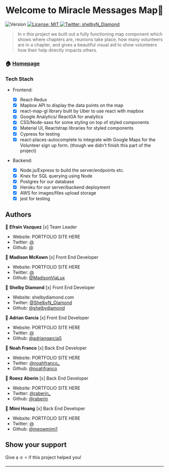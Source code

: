 <h1 align="center">Welcome to Miracle Messages Map👋</h1>
<p>
  <img alt="Version" src="https://img.shields.io/badge/version-2.0-blue.svg?cacheSeconds=2592000" />
  <a href="#" target="_blank">
    <img alt="License: MIT  " src="https://img.shields.io/badge/License-MIT  -yellow.svg" />
  </a>
  <a href="https://twitter.com/shelbyN_Diamond   " target="_blank">
    <img alt="Twitter: shelbyN_Diamond   " src="https://img.shields.io/twitter/follow/shelbyN_Diamond   .svg?style=social" />
  </a>
</p>

> In n this project we built out a fully functioning map component which shows where chapters are, reunions take place, how many volunteers are in a chapter, and gives a beautiful visual aid to show volunteers how their help directly impacts others.

### 🏠 [Homepage](https://miracle-messages-production.netlify.com/)

### Tech Stach

- Frontend:

  - [x] React-Redux
  - [x] Mapbox API to display the data points on the map
  - [x] react-map-gl library built by Uber to use react with mapbox
  - [x] Google Analytics/ ReactGA for analytics
  - [x] CSS/Node-sass for some styling on top of styled components
  - [x] Material UI, Reactstrap libraries for styled components
  - [x] Cypress for testing
  - [x] react-places-autocomplete to integrate with Google Maps for the Volunteer sign up form. (though we didn't finish this part of the project)

- Backend:
  - [x] Node.js/Express to build the server/endpoints etc.
  - [x] Knex for SQL querying using Node
  - [x] Postgres for our database
  - [x] Heroku for our server/backend deployment
  - [x] AWS for images/files upload storage
  - [x] jest for testing

## Authors

👤 **Efrain Vazquez**
[x] Team Leader

- Website: PORTFOLIO SITE HERE
- Twitter: [@](https://twitter.com/)
- Github: [@](https://github.com/)

👤 **Madison McKown**
[x] Front End Developer

- Website: PORTFOLIO SITE HERE
- Twitter: [@]()
- Github: [@MadisonViaLux ](https://github.com/MadisonViaLux)

👤 **Shelby Diamond**
[x] Front End Developer

- Website: shelbydiamond.com
- Twitter: [@ShelbyN_Diamond](https://twitter.com/shelbyN_Diamond)
- Github: [@shelbydiamond](https://github.com/shelbydiamond)

👤 **Adrian Garcia**
[x] Front End Developer

- Website: PORTFOLIO SITE HERE
- Twitter: [@](https://twitter.com/)
- Github: [@adriangarcia5](https://github.com/adriangarcia5)

👤 **Noah Franco**
[x] Back End Developer

- Website: PORTFOLIO SITE HERE
- Twitter: [@noahfranco\_](https://twitter.com/noahfranco_)
- Github: [@noahfranco](https://github.com/noahfranco)

👤 **Roenz Aberin**
[x] Back End Developer

- Website: PORTFOLIO SITE HERE
- Twitter: [@raberin\_](https://twitter.com/raberin_)
- Github: [@raberin](https://github.com/raberin)

👤 **Mimi Hoang**
[x] Back End Developer

- Website: PORTFOLIO SITE HERE
- Twitter: [@](https://twitter.com/)
- Github: [@meowmimi1](https://github.com/meowmimi1)

## Show your support

Give a :sparkle: ⭐️ if this project helped you!

---

